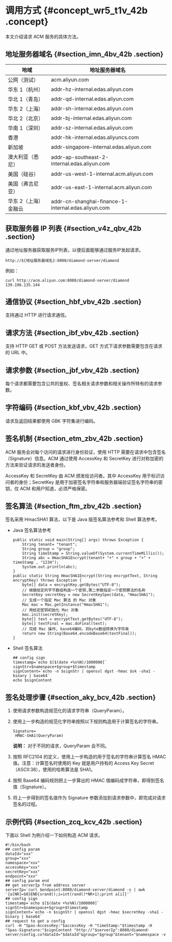 # 调用方式 {#concept_wr5_t1v_42b .concept}

本文介绍请求 ACM 服务的具体方法。

## 地址服务器域名 {#section_imn_4bv_42b .section}

|地域|地址服务器域名|
|--|-------|
|公网（测试）|acm.aliyun.com|
|华东 1（杭州）|addr-hz-internal.edas.aliyun.com|
|华北 1（青岛）|addr-qd-internal.edas.aliyun.com|
|华东 2（上海）|addr-sh-internal.edas.aliyun.com|
|华北 2（北京）|addr-bj-internal.edas.aliyun.com|
|华南 1（深圳）|addr-sz-internal.edas.aliyun.com|
|香港|addr-hk-internal.edas.aliyuncs.com|
|新加坡|addr-singapore-internal.edas.aliyun.com|
|澳大利亚（悉尼）|addr-ap-southeast-2-internal.edas.aliyun.com|
|美国（硅谷）|addr-us-west-1-internal.acm.aliyun.com|
|美国（弗吉尼亚）|addr-us-east-1-internal.acm.aliyun.com|
|华东 2（上海）金融云|addr-cn-shanghai-finance-1-internal.edas.aliyun.com|

## 获取服务器 IP 列表 {#section_v4z_qbv_42b .section}

通过地址服务器获取服务IP列表，以便后面能够通过服务IP发起请求。

```
http://${地址服务器域名}:8080/diamond-server/diamond
```

例如：

```
curl http://acm.aliyun.com:8080/diamond-server/diamond
139.196.135.144
```

## 通信协议 {#section_hbf_vbv_42b .section}

支持通过 HTTP 进行请求通信。

## 请求方法 {#section_ibf_vbv_42b .section}

支持 HTTP GET 或 POST 方法发送请求，GET 方式下请求参数需要包含在请求的 URL 中。

## 请求参数 {#section_jbf_vbv_42b .section}

每个请求都需要包含公共的鉴权、签名相关请求参数和相关操作所特有的请求参数。

## 字符编码 {#section_kbf_vbv_42b .section}

请求及返回结果都使用 GBK 字符集进行编码。

## 签名机制 {#section_etm_zbv_42b .section}

ACM 服务会对每个访问的请求进行身份验证，使用 HTTP 需要在请求中包含签名（Signature）信息。ACM 通过使用 AccessKey 和 SecretKey 进行对称加密的方法来验证请求的发送者身份。

AccessKey 和 SecretKey 由 ACM 颁发给访问者。其中 AccessKey 用于标识访问者的身份；SecretKey 是用于加密签名字符串和服务器端验证签名字符串的密钥，仅 ACM 和用户知道，必须严格保密。

## 签名算法 {#section_ftm_zbv_42b .section}

签名采用 HmacSHA1 算法，以下是 Java 版签名算法参考和 Shell 算法参考。

-   Java 签名算法参考

    ```
    public static void main(String[] args) throws Exception {
        String tenant= "tenant";
        String group = "group";
        String timeStamp = String.valueOf(System.currentTimeMillis());
        String abc = HmacSHA1Encrypt(tenant+ "+" + group + "+" + timeStamp , "1234");
        System.out.println(abc);
    }
    public static String HmacSHA1Encrypt(String encryptText, String encryptKey) throws Exception {
        byte[] data = encryptKey.getBytes("UTF-8");
        // 根据给定的字节数组构造一个密钥,第二参数指定一个密钥算法的名称
        SecretKey secretKey = new SecretKeySpec(data, "HmacSHA1");
        // 生成一个指定 Mac 算法 的 Mac 对象
        Mac mac = Mac.getInstance("HmacSHA1");
        // 用给定密钥初始化 Mac 对象
        mac.init(secretKey);
        byte[] text = encryptText.getBytes("UTF-8");
        byte[] textFinal = mac.doFinal(text);
        // 完成 Mac 操作, base64编码，将byte数组转换为字符串
        return new String(Base64.encodeBase64(textFinal));
    }
    ```

-   Shell 签名算法

    ```
    ## config sign
    timestamp=`echo $[$(date +%s%N)/1000000]`
    signStr=$namespace+$group+$timestamp
    signContent=`echo -n $signStr | openssl dgst -hmac $sk -sha1 -binary | base64`
    echo $signContent
    ```


## 签名处理步骤 {#section_aky_bcv_42b .section}

1.  使用请求参数构造规范化的请求字符串（QueryParam）。
2.  使用上一步构造的规范化字符串按照以下规则构造用于计算签名的字符串。

    ```
    Signature=
     HMAC-SHA1(QueryParam)
    ```

    **说明：** 对于不同的请求，QueryParam 会不同。

3.  按照 RFC2104 的定义，使用上一步构造的用于签名的字符串计算签名 HMAC 值。注意：计算签名时使用的 Key 就是用户持有的 Access Key Secret（ASCII:38），使用的哈希算法是 SHA1。
4.  按照 Base64 编码规则把上一步算出的 HMAC 值编码成字符串，即得到签名值（Signature）。
5.  将上一步得到的签名值作为 Signature 参数添加到请求参数中，即完成对请求签名的过程。

## 示例代码 {#section_zcq_kcv_42b .section}

下面以 Shell 为例介绍一下如何构造 ACM 请求。

```
#!/bin/bash
## config param
dataId="xxx"
group="xxx"
namespace="xxx"
accessKey="xxx"
secretKey="xxx"
endpoint="xxx"
## config param end
## get serverIp from address server
serverIp=`curl $endpoint:8080/diamond-server/diamond -s | awk '{a[NR]=$0}END{srand();i=int(rand()*NR+1);print a[i]}'`
## config sign
timestamp=`echo $[$(date +%s%N)/1000000]`
signStr=$namespace+$group+$timestamp
signContent=`echo -n $signStr | openssl dgst -hmac $secretKey -sha1 -binary | base64`
## request to get a config
curl -H "Spas-AccessKey:"$accessKey -H "timeStamp:"$timestamp -H "Spas-Signature:"$signContent "http://"$serverIp":8080/diamond-server/config.co?dataId="$dataId"&group="$group"&tenant="$namespace -v
```

